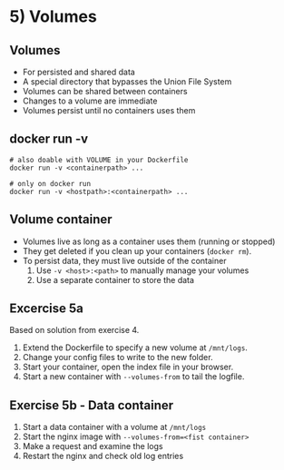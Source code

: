 # 5) Volumes


## Volumes

* For persisted and shared data
* A special directory that bypasses the Union File System
* Volumes can be shared between containers
* Changes to a volume are immediate
* Volumes persist until no containers uses them


## docker run -v
```
# also doable with VOLUME in your Dockerfile
docker run -v <containerpath> ...

# only on docker run
docker run -v <hostpath>:<containerpath> ...
```


## Volume container

* Volumes live as long as a container uses them (running or stopped)
* They get deleted if you clean up your containers (`docker rm`).
* To persist data, they must live outside of the container
  1. Use `-v <host>:<path>` to manually manage your volumes
  2. Use a separate container to store the data


## Excercise 5a

Based on solution from exercise 4. 

1. Extend the Dockerfile to specify a new volume at `/mnt/logs`. 
2. Change your config files to write to the new folder.
3. Start your container, open the index file in your browser.
4. Start a new container with `--volumes-from` to tail the logfile.

<!--
Solution 5a:
# Dockerfile
FROM nginx
ADD www /var/www/html

RUN nginx -t

ADD ./logging.conf /etc/nginx/conf.d/logging.conf
RUN mkdir /run/nginx
VOLUME /mnt/logs

# logging.conf
access_log /mnt/logs/access.log;
error_log /mnt/logs/error.log;

# Shell
docker run -v /tmp/thecontainerlogs:/mnt/logs <image>
tail -f /tmp/thecontainerlogs/access.log
-->


## Exercise 5b - Data container
1. Start a data container with a volume at `/mnt/logs`
2. Start the nginx image with `--volumes-from=<fist container>`
3. Make a request and examine the logs
4. Restart the nginx and check old log entries

